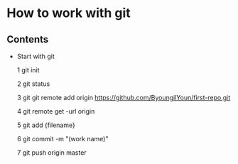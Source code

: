 # How to work with git


## Contents
- Start with git


     1 git init


     2 git status


     3 git git remote add origin https://github.com/ByoungilYoun/first-repo.git


     4 git remote get -url origin


     5 git add {filename}


     6 git commit -m "(work name)"


     7 git push origin master


 
